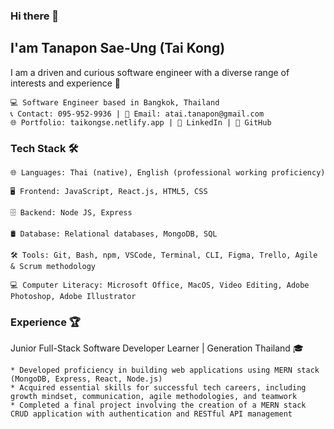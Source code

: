 ### Hi there 👋


## I'am Tanapon Sae-Ung (Tai Kong)
I am a driven and curious software engineer with a diverse range of interests and experience 🌱
```
💻 Software Engineer based in Bangkok, Thailand
📞 Contact: 095-952-9936 | 📧 Email: atai.tanapon@gmail.com
🌐 Portfolio: taikongse.netlify.app | 🔗 LinkedIn | 🐙 GitHub
```
### Tech Stack 🛠
```
🌐 Languages: Thai (native), English (professional working proficiency)

🖥️ Frontend: JavaScript, React.js, HTML5, CSS

🗄 Backend: Node JS, Express

🛢 Database: Relational databases, MongoDB, SQL 

🛠 Tools: Git, Bash, npm, VSCode, Terminal, CLI, Figma, Trello, Agile & Scrum methodology

💻 Computer Literacy: Microsoft Office, MacOS, Video Editing, Adobe Photoshop, Adobe Illustrator
```
### Experience 🏆 

Junior Full-Stack Software Developer Learner | Generation Thailand 🎓 
```
* Developed proficiency in building web applications using MERN stack (MongoDB, Express, React, Node.js)
* Acquired essential skills for successful tech careers, including growth mindset, communication, agile methodologies, and teamwork
* Completed a final project involving the creation of a MERN stack CRUD application with authentication and RESTful API management
```

<!--
**taikongse/taikongse** is a ✨ _special_ ✨ repository because its `README.md` (this file) appears on your GitHub profile.

Here are some ideas to get you started:

- 🔭 I’m currently working on ...
- 🌱 I’m currently learning ...
- 👯 I’m looking to collaborate on ...
- 🤔 I’m looking for help with ...
- 💬 Ask me about ...
- 📫 How to reach me: ...
- 😄 Pronouns: ...
- ⚡ Fun fact: ...
-->
